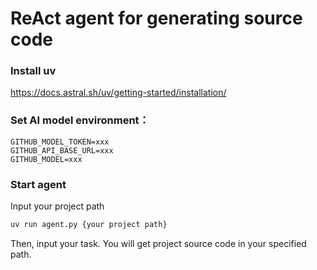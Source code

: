 # ReAct agent for generating source code

### Install uv

https://docs.astral.sh/uv/getting-started/installation/

### Set AI model environment：

```
GITHUB_MODEL_TOKEN=xxx
GITHUB_API_BASE_URL=xxx
GITHUB_MODEL=xxx
```

### Start agent

Input your project path

```bash
uv run agent.py {your project path}
```

Then, input your task. You will get project source code in your specified path.
